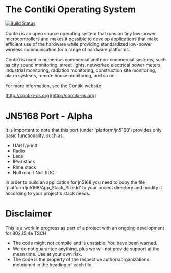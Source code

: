 The Contiki Operating System
============================

[![Build Status](https://secure.travis-ci.org/contiki-os/contiki.png)](http://travis-ci.org/contiki-os/contiki)

Contiki is an open source operating system that runs on tiny low-power
microcontrollers and makes it possible to develop applications that
make efficient use of the hardware while providing standardized
low-power wireless communication for a range of hardware platforms.

Contiki is used in numerous commercial and non-commercial systems,
such as city sound monitoring, street lights, networked electrical
power meters, industrial monitoring, radiation monitoring,
construction site monitoring, alarm systems, remote house monitoring,
and so on.

For more information, see the Contiki website:

[http://contiki-os.org](http://contiki-os.org)

JN5168 Port - Alpha
===================

It is important to note that this port (under 'platform/jn5168') provides
only basic functionality, such as:
* UART/printf
* Radio
* Leds
* IPv6 stack 
* Rime stack
* Null mac / Null RDC

In order to build an application for jn5168 you need to copy the file 
'platform/jn5168/App_Stack_Size.ld' to your project directory and 
modify it according to your project's stack needs.

Disclaimer 
==========

This is a work in progress as part of a project with an ongoing development for 802.15.4e TSCH
* The code might not compile and is unstable. You have been warned.
* We do not guarantee anything, plus we will not provide support at the mean time. Use at your own risk.
* The code is the property of the respective authors/organizations metnioned in the heading of each file.
